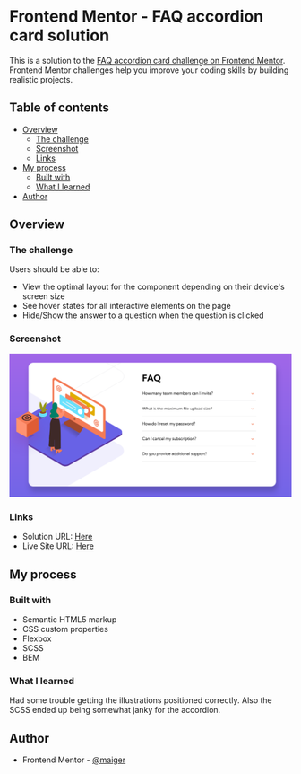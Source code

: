 # Frontend Mentor - FAQ accordion card solution

This is a solution to the [FAQ accordion card challenge on Frontend Mentor](https://www.frontendmentor.io/challenges/faq-accordion-card-XlyjD0Oam). Frontend Mentor challenges help you improve your coding skills by building realistic projects.

## Table of contents

- [Overview](#overview)
  - [The challenge](#the-challenge)
  - [Screenshot](#screenshot)
  - [Links](#links)
- [My process](#my-process)
  - [Built with](#built-with)
  - [What I learned](#what-i-learned)
- [Author](#author)

## Overview

### The challenge

Users should be able to:

- View the optimal layout for the component depending on their device's screen size
- See hover states for all interactive elements on the page
- Hide/Show the answer to a question when the question is clicked

### Screenshot

![](./images/screenshot.png)

### Links

- Solution URL: [Here](https://github.com/maiger/fem-faq-accordion-card)
- Live Site URL: [Here](https://maiger.github.io/fem-faq-accordion-card/)

## My process

### Built with

- Semantic HTML5 markup
- CSS custom properties
- Flexbox
- SCSS
- BEM

### What I learned

Had some trouble getting the illustrations positioned correctly. Also the SCSS ended up being somewhat janky for the accordion.

## Author

- Frontend Mentor - [@maiger](https://www.frontendmentor.io/profile/maiger)
